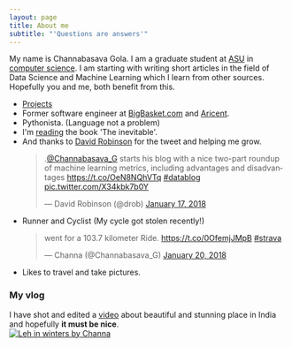 ```yaml
---
layout: page
title: About me
subtitle: "'Questions are answers'"
---
```


My name is Channabasava Gola. I am a graduate student at [ASU](https://www.asu.edu/) in [computer science](https://cidse.engineering.asu.edu/). I am starting with writing short articles in the field of Data Science and Machine Learning which I learn from other sources. Hopefully you and me, both benefit from this.

- [Projects](./../projects)
- Former software engineer at [BigBasket.com](https://www.bigbasket.com/) and [Aricent](https://www.aricent.com/).
- Pythonista. (Language not a problem)
- I'm [reading](https://www.goodreads.com/user/show/59536279-channabasava-gola) the book 'The inevitable'.
- And thanks to [David Robinson](https://twitter.com/drob) for the tweet and helping me grow.
	<blockquote class="twitter-tweet" data-lang="en"><p lang="en" dir="ltr">.<a href="https://twitter.com/Channabasava_G?ref_src=twsrc%5Etfw">@Channabasava_G</a> starts his blog with a nice two-part roundup of machine learning metrics, including advantages and disadvantages <a href="https://t.co/OeN8NQhVTq">https://t.co/OeN8NQhVTq</a> <a href="https://twitter.com/hashtag/datablog?src=hash&amp;ref_src=twsrc%5Etfw">#datablog</a> <a href="https://t.co/X34kbk7b0Y">pic.twitter.com/X34kbk7b0Y</a></p>&mdash; David Robinson (@drob) <a href="https://twitter.com/drob/status/953678615404843009?ref_src=twsrc%5Etfw">January 17, 2018</a></blockquote>
<script async src="https://platform.twitter.com/widgets.js" charset="utf-8"></script>

- Runner and Cyclist (My cycle got stolen recently!)

   <blockquote class="twitter-tweet" data-lang="en"><p lang="en" dir="ltr">went for a 103.7 kilometer Ride. <a href="https://t.co/0OfemjJMpB">https://t.co/0OfemjJMpB</a> <a href="https://twitter.com/hashtag/strava?src=hash&amp;ref_src=twsrc%5Etfw">#strava</a></p>&mdash; Channa (@Channabasava_G) <a href="https://twitter.com/Channabasava_G/status/954799470729809920?ref_src=twsrc%5Etfw">January 20, 2018</a></blockquote>
<script async src="https://platform.twitter.com/widgets.js" charset="utf-8"></script>



- Likes to travel and take pictures.

### My vlog

I have shot and edited a [video](https://www.youtube.com/watch?v=bFj3R9JbolY) about beautiful and stunning place in India and hopefully **it must be nice**.    
		[![Leh in winters by Channa](http://img.youtube.com/vi/bFj3R9JbolY/0.jpg)](http://www.youtube.com/watch?v=bFj3R9JbolY "Leh in winters")

